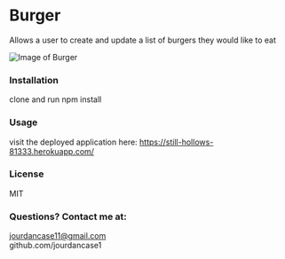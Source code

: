 # Burger
Allows a user to create and update a list of burgers they would like to eat

![Image of Burger](https://github.com/jourdancase1/burger/blob/master/public/assets/burger.png)

### Installation
clone and run npm install

### Usage
visit the deployed application here: https://still-hollows-81333.herokuapp.com/
    
### License
MIT
     
### Questions? Contact me at: 
jourdancase11@gmail.com </br>
github.com/jourdancase1         

